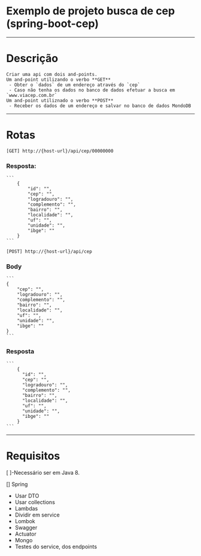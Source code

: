 # Exemplo de projeto busca de cep (spring-boot-cep)

---

# Descrição

    Criar uma api com dois and-points.
    Um and-point utilizando o verbo **GET**
     - Obter o `dados` de um endereço através do `cep`
     - Caso não tenha os dados no banco de dados efetuar a busca em `www.viacep.com.br`
    Um and-point utiliznado o verbo **POST**
     - Receber os dados de um endereço e salvar no banco de dados MondoDB

---

# Rotas

    [GET] http://{host-url}/api/cep/00000000

### Resposta:

    ```
    	{
    		"id": "",
    		"cep": "",
    		"logradouro": "",
    		"complemento": "",
    		"bairro": "",
    		"localidade": "",
    		"uf": "",
    		"unidade": "",
    		"ibge": ""
    	}
    ```

    [POST] http://{host-url}/api/cep

### Body

    ```
    {
    	"cep": "",
    	"logradouro": "",
    	"complemento": "",
    	"bairro": "",
    	"localidade": "",
    	"uf": "",
    	"unidade": "",
    	"ibge": ""
    }
    ```

### Resposta

    ```
     	{
          "id": "",
          "cep": "",
          "logradouro": "",
          "complemento": "",
          "bairro": "",
          "localidade": "",
          "uf": "",
          "unidade": "",
          "ibge": ""
        }
    ```

---

# Requisitos

[ ]-Necessário ser em Java 8.

[] Spring

- Usar DTO
- Usar collections
- Lambdas
- Dividir em service
- Lombok
- Swagger
- Actuator
- Mongo
- Testes do service, dos endpoints
